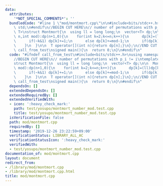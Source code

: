```yaml
---
data:
  attributes:
    '*NOT_SPECIAL_COMMENTS*': ''
  bundledCode: "#line 1 \"mod/montmort.cpp\"\n\n#include<bits/stdc++.h>\nusing namespace\
    \ std;\n#endif\n//BEGIN CUT HERE\n// number of permutations with p_i != i\ntemplate<typename\
    \ T>\nstruct Montmort{\n  using ll = long long;\n  vector<T> dp;\n\n  Montmort(int\
    \ n,int mod):dp(n+1,0){\n    for(int k=2;k<=n;k++){\n      dp[k]=(ll)dp[k-1]*k%mod;\n\
    \      if(~k&1) dp[k]+=1;\n      else dp[k]+=mod-1;\n      if(dp[k]>=mod) dp[k]-=mod;\n\
    \    }\n  }\n\n  T operator[](int n){return dp[n];}\n};\n//END CUT HERE\n#ifndef\
    \ call_from_test\nsigned main(){\n  return 0;\n}\n#endif\n"
  code: "#ifndef call_from_test\n#include<bits/stdc++.h>\nusing namespace std;\n#endif\n\
    //BEGIN CUT HERE\n// number of permutations with p_i != i\ntemplate<typename T>\n\
    struct Montmort{\n  using ll = long long;\n  vector<T> dp;\n\n  Montmort(int n,int\
    \ mod):dp(n+1,0){\n    for(int k=2;k<=n;k++){\n      dp[k]=(ll)dp[k-1]*k%mod;\n\
    \      if(~k&1) dp[k]+=1;\n      else dp[k]+=mod-1;\n      if(dp[k]>=mod) dp[k]-=mod;\n\
    \    }\n  }\n\n  T operator[](int n){return dp[n];}\n};\n//END CUT HERE\n#ifndef\
    \ call_from_test\nsigned main(){\n  return 0;\n}\n#endif\n"
  dependsOn: []
  extendedDependsOn: []
  extendedRequiredBy: []
  extendedVerifiedWith:
  - icon: ':heavy_check_mark:'
    path: test/yosupo/montmort_number_mod.test.cpp
    title: test/yosupo/montmort_number_mod.test.cpp
  isVerificationFile: false
  path: mod/montmort.cpp
  requiredBy: []
  timestamp: '2019-12-26 23:22:59+09:00'
  verificationStatus: LIBRARY_ALL_AC
  verificationStatusIcon: ':heavy_check_mark:'
  verifiedWith:
  - test/yosupo/montmort_number_mod.test.cpp
documentation_of: mod/montmort.cpp
layout: document
redirect_from:
- /library/mod/montmort.cpp
- /library/mod/montmort.cpp.html
title: mod/montmort.cpp
---
```

